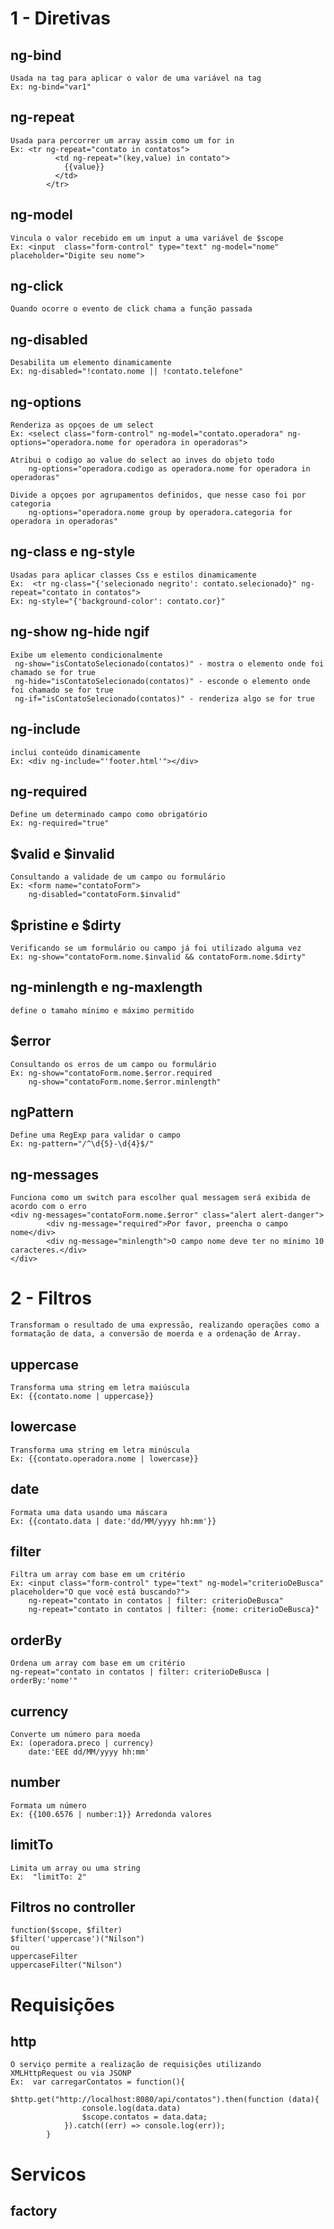# 1 - Diretivas

## ng-bind

    Usada na tag para aplicar o valor de uma variável na tag
    Ex: ng-bind="var1"

## ng-repeat

    Usada para percorrer um array assim como um for in
    Ex: <tr ng-repeat="contato in contatos">
              <td ng-repeat="(key,value) in contato">
                {{value}}
              </td>
            </tr>

## ng-model

    Vincula o valor recebido em um input a uma variável de $scope
    Ex: <input  class="form-control" type="text" ng-model="nome" placeholder="Digite seu nome">

## ng-click

    Quando ocorre o evento de click chama a função passada

## ng-disabled

    Desabilita um elemento dinamicamente
    Ex: ng-disabled="!contato.nome || !contato.telefone"

## ng-options

    Renderiza as opçoes de um select
    Ex: <select class="form-control" ng-model="contato.operadora" ng-options="operadora.nome for operadora in operadoras">

    Atribui o codigo ao value do select ao inves do objeto todo
        ng-options="operadora.codigo as operadora.nome for operadora in operadoras"

    Divide a opçoes por agrupamentos definidos, que nesse caso foi por categoria
        ng-options="operadora.nome group by operadora.categoria for operadora in operadoras"

## ng-class e ng-style

    Usadas para aplicar classes Css e estilos dinamicamente
    Ex:  <tr ng-class="{'selecionado negrito': contato.selecionado}" ng-repeat="contato in contatos">
    Ex: ng-style="{'background-color': contato.cor}"

## ng-show ng-hide ngif

    Exibe um elemento condicionalmente
     ng-show="isContatoSelecionado(contatos)" - mostra o elemento onde foi chamado se for true
     ng-hide="isContatoSelecionado(contatos)" - esconde o elemento onde foi chamado se for true
     ng-if="isContatoSelecionado(contatos)" - renderiza algo se for true

## ng-include

    inclui conteúdo dinamicamente
    Ex: <div ng-include="'footer.html'"></div>

## ng-required

    Define um determinado campo como obrigatório
    Ex: ng-required="true"

## $valid e $invalid

    Consultando a validade de um campo ou formulário
    Ex: <form name="contatoForm">
        ng-disabled="contatoForm.$invalid"

## $pristine e $dirty

    Verificando se um formulário ou campo já foi utilizado alguma vez
    Ex: ng-show="contatoForm.nome.$invalid && contatoForm.nome.$dirty"

## ng-minlength e ng-maxlength

    define o tamaho mínimo e máximo permitido

## $error

    Consultando os erros de um campo ou formulário
    Ex: ng-show="contatoForm.nome.$error.required
        ng-show="contatoForm.nome.$error.minlength"

## ngPattern

    Define uma RegExp para validar o campo
    Ex: ng-pattern="/^\d{5}-\d{4}$/"

## ng-messages

    Funciona como um switch para escolher qual messagem será exibida de acordo com o erro
    <div ng-messages="contatoForm.nome.$error" class="alert alert-danger">
            <div ng-message="required">Por favor, preencha o campo nome</div>
            <div ng-message="minlength">O campo nome deve ter no mínimo 10 caracteres.</div>
    </div>

# 2 - Filtros

    Transformam o resultado de uma expressão, realizando operações como a formatação de data, a conversão de moerda e a ordenação de Array.

## uppercase

    Transforma uma string em letra maiúscula
    Ex: {{contato.nome | uppercase}}

## lowercase

    Transforma uma string em letra minúscula
    Ex: {{contato.operadora.nome | lowercase}}

## date

    Formata uma data usando uma máscara
    Ex: {{contato.data | date:'dd/MM/yyyy hh:mm'}}

## filter

    Filtra um array com base em um critério
    Ex: <input class="form-control" type="text" ng-model="criterioDeBusca" placeholder="O que você está buscando?">
        ng-repeat="contato in contatos | filter: criterioDeBusca"
        ng-repeat="contato in contatos | filter: {nome: criterioDeBusca}"

## orderBy

    Ordena um array com base em um critério
    ng-repeat="contato in contatos | filter: criterioDeBusca | orderBy:'nome'"

## currency

    Converte um número para moeda
    Ex: (operadora.preco | currency)
        date:'EEE dd/MM/yyyy hh:mm'

## number

    Formata um número
    Ex: {{100.6576 | number:1}} Arredonda valores

## limitTo

    Limita um array ou uma string
    Ex:  "limitTo: 2"

## Filtros no controller

    function($scope, $filter)
    $filter('uppercase')("Nilson")
    ou
    uppercaseFilter
    uppercaseFilter("Nilson")

# Requisições

## http

    O serviço permite a realização de requisições utilizando XMLHttpRequest ou via JSONP
    Ex:  var carregarContatos = function(){
                $http.get("http://localhost:8080/api/contatos").then(function (data){
                    console.log(data.data)
                    $scope.contatos = data.data;
                }).catch((err) => console.log(err));
            }


# Servicos

## factory

    